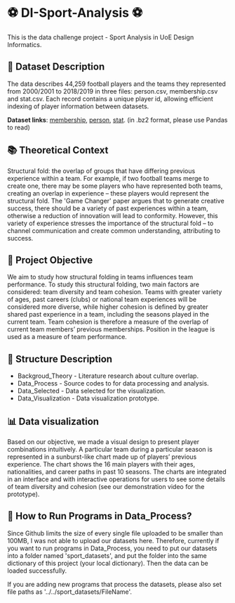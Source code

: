 # ⚽ DI-Sport-Analysis ⚽
This is the data challenge project - Sport Analysis in UoE Design Informatics.

## 📃 Dataset Description
The data describes 44,259 football players and the teams they represented from 2000/2001 to 2018/2019 in three files: person.csv, membership.csv and stat.csv. Each record contains a unique player id, allowing efficient indexing of player information between datasets.

**Dataset links**: [membership](https://raw.githubusercontent.com/ZhangZeyu-UoE/DI-Sport-Analysis/main/Dataset_Compressed/membership.bz2),
[person](https://raw.githubusercontent.com/ZhangZeyu-UoE/DI-Sport-Analysis/main/Dataset_Compressed/person.bz2),
[stat](https://raw.githubusercontent.com/ZhangZeyu-UoE/DI-Sport-Analysis/main/Dataset_Compressed/stat.bz2). (in .bz2 format, please use Pandas to read)

## 📚 Theoretical Context
Structural fold: the overlap of groups that have differing previous experience within a team. For example, if two football teams merge to create one, there may be some players who have represented both teams, creating an overlap in experience – these players would represent the structural fold. The 'Game Changer' paper argues that to generate creative success, there should be a variety of past experiences within a team, otherwise a reduction of innovation will lead to conformity. However, this variety of experience stresses the importance of the structural fold – to channel communication and create common understanding, attributing to success.

## 📍 Project Objective
We aim to study how structural folding in teams influences team performance. To study this structural folding, two main factors are considered: team diversity and team cohesion. Teams with greater variety of ages, past careers (clubs) or national team experiences will be considered more diverse, while higher cohesion is defined by greater shared past experience in a team, including the seasons played in the current team. Team cohesion is therefore a measure of the overlap of current team members’ previous memberships. Position in the league is used as a measure of team performance.

## 📖 Structure Description
- Backgroud_Theory - Literature research about culture overlap.
- Data_Process - Source codes to for data processing and analysis.
- Data_Selected - Data selected for the visualization.
- Data_Visualization - Data visualization prototype.

## 📊 Data visualization
Based on our objective, we made a visual design to present player combinations intuitively.
A particular team during a particular season is represented in a sunburst-like chart made up of players’ previous experience. The chart shows the 16 main players with their ages, nationalities, and career paths in past 10 seasons. The charts are integrated in an interface and with interactive operations for users to see some details of team diversity and cohesion (see our demonstration video for the prototype).

## 🔧 How to Run Programs in Data_Process?
Since Github limits the size of every single file uploaded to be smaller than 100MB, I was not able to upload our datasets here. Therefore, currently if you want to run programs in Data_Process, you need to put our datasets into a folder named 'sport_datasets', and put the folder into the same dictionary of this project (your local dictionary). Then the data can be loaded successfully.

If you are adding new programs that process the datasets, please also set file paths as '../../sport_datasets/FileName'.

